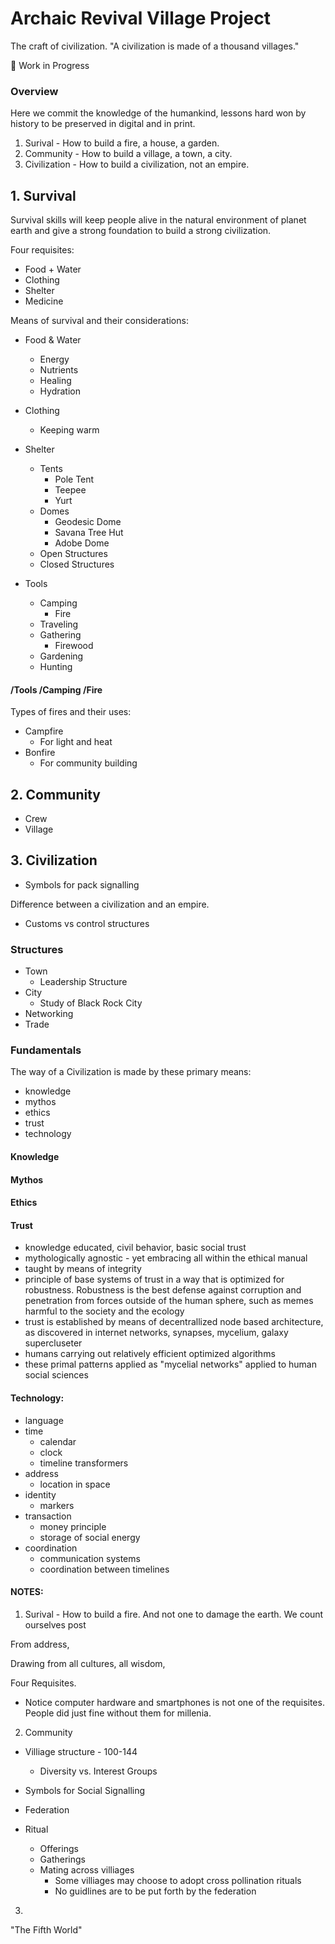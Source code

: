 # Archaic Revival Village Project
The craft of civilization.
"A civilization is made of a thousand villages."

🚧 Work in Progress

### Overview
Here we commit the knowledge of the humankind, lessons hard won by history to be preserved in digital and in print.

1. Surival - How to build a fire, a house, a garden.
2. Community - How to build a village, a town, a city.
3. Civilization - How to build a civilization, not an empire.


## 1. Survival
Survival skills will keep people alive in the natural environment of planet earth and give a strong foundation to build a strong civilization.

Four requisites:
- Food + Water
- Clothing
- Shelter
- Medicine

Means of survival and their considerations:

- Food & Water
  - Energy
  - Nutrients
  - Healing
  - Hydration

- Clothing
  - Keeping warm

- Shelter
  - Tents
    - Pole Tent
    - Teepee
    - Yurt
  - Domes
    - Geodesic Dome
    - Savana Tree Hut
    - Adobe Dome
  - Open Structures
  - Closed Structures

- Tools
  - Camping
    - Fire
  - Traveling
  - Gathering
    - Firewood
  - Gardening
  - Hunting



#### /Tools /Camping /Fire
Types of fires and their uses:

- Campfire
  - For light and heat
- Bonfire
  - For community building


## 2. Community
- Crew
- Village

## 3. Civilization
- Symbols for pack signalling

Difference between a civilization and an empire.
- Customs vs control structures

### Structures
- Town
  - Leadership Structure
- City
  - Study of Black Rock City
- Networking
- Trade

### Fundamentals
The way of a Civilization is made by these primary means:
- knowledge
- mythos
- ethics
- trust
- technology


#### Knowledge


#### Mythos


#### Ethics


#### Trust
- knowledge educated, civil behavior, basic social trust
- mythologically agnostic - yet embracing all within the ethical manual
- taught by means of integrity
- principle of base systems of trust in a way that is optimized for robustness. Robustness is the best defense against corruption and penetration from forces outside of the human sphere, such as memes harmful to the society and the ecology
- trust is established by means of decentrallized node based architecture, as discovered in internet networks, synapses, mycelium, galaxy supercluseter
- humans carrying out relatively efficient optimized algorithms 
- these primal patterns applied as "mycelial networks" applied to human social sciences


#### Technology:
- language
- time
  - calendar
  - clock
  - timeline transformers
- address
  - location in space
- identity
  - markers
- transaction
  - money principle
  - storage of social energy
- coordination
  - communication systems
  - coordination between timelines



#### NOTES:
1. Surival - How to build a fire. 
And not one to damage the earth. We count ourselves post 

From address, 

Drawing from all cultures, all wisdom, 

Four Requisites.
- Notice computer hardware and smartphones is not one of the requisites. People did just fine without them for millenia.

2. Community
- Villiage structure - 100-144
	- Diversity vs. Interest Groups
- Symbols for Social Signalling
- Federation

- Ritual
	- Offerings
	- Gatherings
	- Mating across villiages
		- Some villiages may choose to adopt cross pollination rituals
		- No guidlines are to be put forth by the federation


3. 


"The Fifth World"
